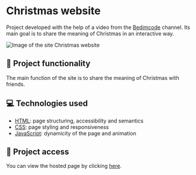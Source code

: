 # Christmas website
Project developed with the help of a video from the [Bedimcode](https://www.youtube.com/@Bedimcode) channel. Its main goal is to share the meaning of Christmas in an interactive way.

![Image of the site Christmas website](https://user-images.githubusercontent.com/96635074/209454790-2a5ffb1c-d8cd-4c59-8d80-1ef847e91517.png)

## 🔨 Project functionality
The main function of the site is to share the meaning of Christmas with friends.

## 💻 Technologies used 
* [HTML](https://developer.mozilla.org/pt-BR/docs/Web/HTML): page structuring, accessibility and semantics
* [CSS](https://developer.mozilla.org/pt-BR/docs/Web/CSS): page styling and responsiveness
* [JavaScript](https://developer.mozilla.org/pt-BR/docs/Web/JavaScript): dynamicity of the page and animation

## 📁 Project access
You can view the hosted page by clicking [here](https://arturcolen.github.io/ChristmasWebsite/).
